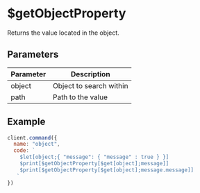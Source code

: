 # $getObjectProperty
Returns the value located in the object.

## Parameters
| Parameter | Description |
| --------- | ------------ |
| object | Object to search within |
| path | Path to the value |

## Example
```js
client.command({
  name: "object",
  code: `
    $let[object;{ "message": { "message" : true } }]
    $print[$getObjectProperty[$get[object];message]]
    $print[$getObjectProperty[$get[object];message.message]]
   `
})
```